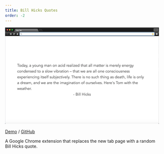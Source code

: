```yaml
---
title: Bill Hicks Quotes
order: -2
---
```


[![Bill Hicks Quotes](/assets/bill_hicks_quotes.png)](https://chrome.google.com/webstore/detail/bill-hicks-quotes/gljobjgjdhmficpapgmobajjdjaflbcj)

[Demo](https://chrome.google.com/webstore/detail/bill-hicks-quotes/gljobjgjdhmficpapgmobajjdjaflbcj) / [GitHub](https://github.com/ash106/bill_hicks_quotes)

A Google Chrome extension that replaces the new tab page with a random Bill Hicks quote.
